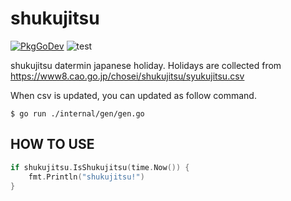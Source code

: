 # shukujitsu

[![PkgGoDev](https://pkg.go.dev/badge/github.com/soh335/shukujitsu)](https://pkg.go.dev/github.com/soh335/shukujitsu) ![test](https://github.com/soh335/shukujitsu/workflows/test/badge.svg)

shukujitsu datermin japanese holiday.
Holidays are collected from https://www8.cao.go.jp/chosei/shukujitsu/syukujitsu.csv

When csv is updated, you can updated as follow command.

```
$ go run ./internal/gen/gen.go
```

## HOW TO USE

```go
if shukujitsu.IsShukujitsu(time.Now()) {
    fmt.Println("shukujitsu!")
}
```
